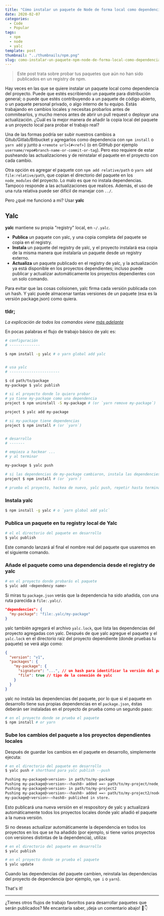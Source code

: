 ```yaml
---
title: "Cómo instalar un paquete de Node de forma local como dependencia de un proyecto"
date: 2020-02-07
categories:
  - Code
  - Popular
tags:
  - npm
  - node
  - yalc
template: post
thumbnail: "../thumbnails/npm.png"
slug: como-instalar-un-paquete-npm-node-de-forma-local-como-dependencia
---
```


> Este post trata sobre probar tus paquetes que aún no han sido publicados en un registry de npm.

Hay veces en las que se quiere instalar un paquete local como dependencia del proyecto. Puede que estés escribiendo un paquete para distribución general; o puede que estés contribuyendo a un paquete de código abierto, o un paquete personal privado, o algo interno de tu equipo. Estás trabajando en cambios locales y necesitas probarlos antes de commitearlos, y mucho menos antes de abrir un pull request o deployar una actualización. ¿Cuál es la mejor manera de añadir la copia local del paquete a un proyecto local para probar el trabajo real?

Una de las formas podría ser subir nuestros cambios a Gitub/Gitlab/Bitbucket y agregarlos como dependencia con `npm install` o `yarn add` y junto a `<remote url>[#<ref>]` (o en GitHub por ejemplo `username/repo#branch-name-or-commit-or-tag`). Pero eso requiere de estar pusheando las actualizaciones y de reinstalar el paquete en el proyecto con cada cambio.

Otra opción es agregar el paquete con `npm add relative/path` o `yarn add file:relative/path`, que copian el directorio del paquete en los `node_modules` del proyecto. Lo malo es que no instala dependencias. Tampoco responde a las actualizaciones que realices. Además, el uso de una ruta relativa puede ser difícil de manejar con `../`.

Pero ¿qué me funcionó a mi? Usar **yalc**

## Yalc

**yalc** mantiene su propia "registry" local, en `~/.yalc`.

- **Publica** un paquete con yalc, y una copia completa del paquete se copia en el registry.
- **Instala** un paquete del registry de yalc, y el proyecto instalará esa copia de la misma manera que instalaría un paquete desde un registry externo.
- **Actualiza** un paquete publicado en el registry de yalc, y la actualización ya está disponible en los proyectos dependientes; incluso puede publicar y actualizar automáticamente los proyectos dependientes con un solo comando.

Para evitar que las cosas colisionen, yalc firma cada versión publicada con un hash. Y yalc puede almacenar tantas versiones de un paquete (esa es la versión package.json) como quiera.

### tldr;

_La explicación de todos los comandos viene [más adelante](#instala-yalc)_

En pocas palabras el flujo de trabajo básico de yalc es:

```bash
# configuración
# --------------

$ npm install -g yalc # o yarn global add yalc


# usa yalc
# -----------------------

$ cd path/to/package
my-package $ yalc publish

# si el proyecto donde lo quiero probar
# ya tiene my-package como una dependencia
project $ npm uninstall -S my-package # (or `yarn remove my-package`)

project $ yalc add my-package

# si my-package tiene dependencias
project $ npm install # (or `yarn`)


# desarrollo
# -------

# empieza a hackear ...
# y al terminar

my-package $ yalc push

# si las dependencias de my-package cambiaron, instala las dependencies
project $ npm install # (or `yarn`)

# prueba el proyecto, hackea de nuevo, yalc push, repetir hasta terminar
```

### Instala yalc

```bash
$ npm install -g yalc # o `yarn global add yalc`
```

### Publica un paquete en tu registry local de Yalc

```bash
# el el directorio del paquete en desarrollo
$ yalc publish
```

Este comando lanzará al final el nombre real del paquete que usaremos en el siguiente comando.

### Añade el paquete como una dependencia desde el registry de yalc

```bash
# en el proyecto donde probarás el paquete
$ yalc add <dependency name>
```

Si miras tu `package.json` verás que la dependencia ha sido añadida, con una ruta parecida a `file:.yalc/`.

```json
"dependencies": {
  "my-package": "file:.yalc/my-package"
}
```

yalc también agregará el archivo `yalc.lock`, que lista las dependencias del proyecto agregadas con yalc. Después de que yalc agregue el paquete y el `yalc.lock` en el directorio raíz del proyecto dependiente (donde pruebas tu paquete) se verá algo como:

```json
{
  "version": "v1",
  "packages": {
    "my-package": {
      "signature": "...", // un hash para identificar la versión del paquete en el registry de yalc
      "file": true // tipo de la conexión de yalc
    }
  }
}
```

yalc no instala las dependencias del paquete, por lo que si el paquete en desarrollo tiene sus propias dependencias en el `package.json`, éstas deberán ser instaladas en el proyecto de prueba como un segundo paso:

```bash
# en el proyecto donde se prueba el paquete
$ npm install # or yarn
```

### Sube los cambios del paquete a los proyectos dependientes locales

Después de guardar los cambios en el paquete en desarrollo, simplemente ejecuta:

```bash
# en el directorio del paquete en desarrollo
$ yalc push # shorthand para yalc publish --push

Pushing my-package@<version> in path/to/my-package
Pushing my-package@<version>-<hash8> added ==> path/to/my-project/node_modules/package.
Pushing my-package@<version> in path/to/my-project2
Pushing my-package@<version>-<hash8> added ==> path/to/my-project2/node_modules/package.
my-package@<version>-<hash8> published in store.
```

Esto publicará una nueva versión en el respository de yalc y actualizará automáticamente todos los proyectos locales donde yalc añadió el paquete a la nueva versión.

Si no deseas actualizar automáticamente la dependencia en todos los proyectos en los que se ha añadido (por ejemplo, si tiene varios proyectos con versiones distintas de la dependencia), utiliza:

```bash
# en el directorio del paquete en desarrollo
$ yalc publish
```

```bash
# en el proyecto donde se prueba el paquete
$ yalc update
```

Cuando las dependencias del paquete cambien, reinstala las dependencias del proyecto de dependencia (por ejemplo, `npm i` o `yarn`).

That's it!

---

¿Tienes otros flujos de trabajo favoritos para desarrollar paquetes que serán publicados? Me encantaría saber, ¡deja un comentario abajo! 💬👇
